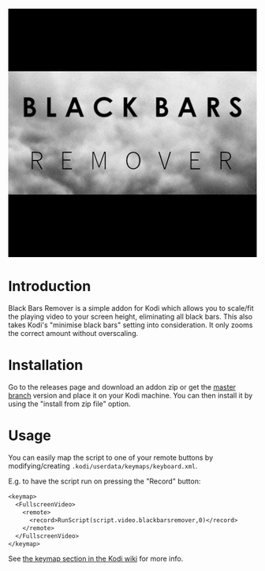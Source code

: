 ![](resources/icon.png)

# Introduction

Black Bars Remover is a simple addon for Kodi which allows you to scale/fit the playing video to your screen height,
eliminating all black bars.
This also takes Kodi's "minimise black bars" setting into consideration. It only zooms the correct amount without
overscaling.

# Installation

Go to the releases page and download an addon zip or get the [master branch](https://github.com/milaq/kodi_addon_blackbarsremover/archive/master.zip)
version and place it on your Kodi machine. You can then install it by using the "install from zip file" option.

# Usage

You can easily map the script to one of your remote buttons by modifying/creating
`.kodi/userdata/keymaps/keyboard.xml`.

E.g. to have the script run on pressing the "Record" button:
```
<keymap>
  <FullscreenVideo>
    <remote>
      <record>RunScript(script.video.blackbarsremover,0)</record>
    </remote>
  </FullscreenVideo>
</keymap>
```

See [the keymap section in the Kodi wiki](https://kodi.wiki/view/Keymap) for more info.
